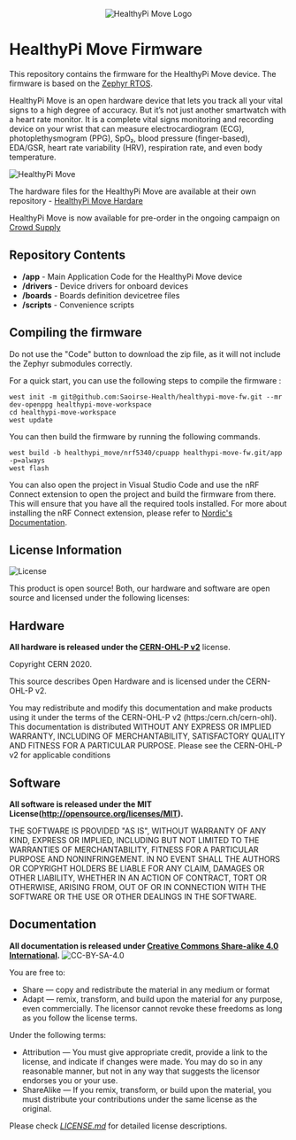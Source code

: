 <div align="center">
  
![HealthyPi Move Logo](docs/images/healthypi_move_logo.png)

</div>

# HealthyPi Move Firmware 

This repository contains the firmware for the HealthyPi Move device. The firmware is based on the [Zephyr RTOS](https://www.zephyrproject.org/). 

HealthyPi Move is an open hardware device that lets you track all your vital signs to a high degree of accuracy. But it’s not just another smartwatch with a heart rate monitor. It is a complete vital signs monitoring and recording device on your wrist that can measure electrocardiogram (ECG), photoplethysmogram (PPG), SpO₂, blood pressure (finger-based), EDA/GSR, heart rate variability (HRV), respiration rate, and even body temperature.

![HealthyPi Move](docs/images/healthypi-move.jpg)

The hardware files for the HealthyPi Move are available at their own repository - [HealthyPi Move Hardare](https://github.com/Protocentral/healthypi-move-hw)

HealthyPi Move is now available for pre-order in the ongoing campaign on [Crowd Supply](https://www.crowdsupply.com/protocentral/healthypi-move)

## Repository Contents

* **/app** - Main Application Code for the HealthyPi Move device
* **/drivers** - Device drivers for onboard devices
* **/boards** - Boards definition devicetree files
* **/scripts** - Convenience scripts 

## Compiling the firmware

Do not use the "Code" button to download the zip file, as it will not include the Zephyr submodules correctly.

For a quick start, you can use the following steps to compile the firmware :

```
west init -m git@github.com:Saoirse-Health/healthypi-move-fw.git --mr dev-openppg healthypi-move-workspace
cd healthypi-move-workspace
west update
```

You can then build the firmware by running the following commands.

```
west build -b healthypi_move/nrf5340/cpuapp healthypi-move-fw.git/app -p=always
west flash
```

You can also open the project in Visual Studio Code and use the nRF Connect extension to open the project and build the firmware from there. This will ensure that you have all the required tools installed. For more about installing the nRF Connect extension, please refer to [Nordic's Documentation](https://docs.nordicsemi.com/bundle/ncs-latest/page/nrf/installation/install_ncs.html).

## License Information

![License](license_mark.svg)

This product is open source! Both, our hardware and software are open source and licensed under the following licenses:

Hardware
---------

**All hardware is released under the [CERN-OHL-P v2](https://ohwr.org/cern_ohl_p_v2.txt)** license.

Copyright CERN 2020.

This source describes Open Hardware and is licensed under the CERN-OHL-P v2.

You may redistribute and modify this documentation and make products
using it under the terms of the CERN-OHL-P v2 (https:/cern.ch/cern-ohl).
This documentation is distributed WITHOUT ANY EXPRESS OR IMPLIED
WARRANTY, INCLUDING OF MERCHANTABILITY, SATISFACTORY QUALITY
AND FITNESS FOR A PARTICULAR PURPOSE. Please see the CERN-OHL-P v2
for applicable conditions

Software
--------

**All software is released under the MIT License(http://opensource.org/licenses/MIT).**

THE SOFTWARE IS PROVIDED "AS IS", WITHOUT WARRANTY OF ANY KIND, EXPRESS OR IMPLIED, INCLUDING BUT NOT LIMITED TO THE WARRANTIES OF MERCHANTABILITY, FITNESS FOR A PARTICULAR PURPOSE AND NONINFRINGEMENT. IN NO EVENT SHALL THE AUTHORS OR COPYRIGHT HOLDERS BE LIABLE FOR ANY CLAIM, DAMAGES OR OTHER LIABILITY, WHETHER IN AN ACTION OF CONTRACT, TORT OR OTHERWISE, ARISING FROM, OUT OF OR IN CONNECTION WITH THE SOFTWARE OR THE USE OR OTHER DEALINGS IN THE SOFTWARE.

Documentation
-------------
**All documentation is released under [Creative Commons Share-alike 4.0 International](http://creativecommons.org/licenses/by-sa/4.0/).**
![CC-BY-SA-4.0](https://i.creativecommons.org/l/by-sa/4.0/88x31.png)

You are free to:

* Share — copy and redistribute the material in any medium or format
* Adapt — remix, transform, and build upon the material for any purpose, even commercially.
The licensor cannot revoke these freedoms as long as you follow the license terms.

Under the following terms:

* Attribution — You must give appropriate credit, provide a link to the license, and indicate if changes were made. You may do so in any reasonable manner, but not in any way that suggests the licensor endorses you or your use.
* ShareAlike — If you remix, transform, or build upon the material, you must distribute your contributions under the same license as the original.

Please check [*LICENSE.md*](LICENSE.md) for detailed license descriptions.
